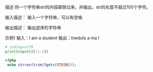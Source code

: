 描述
将一个字符串str的内容颠倒过来，并输出。str的长度不超过100个字符。


输入描述：
输入一个字符串，可以有空格

输出描述：
输出逆序的字符串

示例1
输入：I am a student
输出：tneduts a ma I


```python
# coding=utf8
print(input()[::-1])
```

```php
<?php
 echo strrev(trim(fgets(STDIN)));
```
